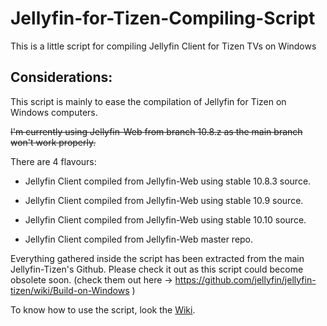 # Jellyfin-for-Tizen-Compiling-Script
This is a little script for compiling Jellyfin Client for Tizen TVs on Windows

Considerations:
---------------

This script is mainly to ease the compilation of Jellyfin for Tizen on Windows computers.

~~I'm currently using Jellyfin-Web from branch 10.8.z as the main branch won't work properly.~~

There are 4 flavours:

* Jellyfin Client compiled from Jellyfin-Web using stable 10.8.3 source.

* Jellyfin Client compiled from Jellyfin-Web using stable 10.9 source.

* Jellyfin Client compiled from Jellyfin-Web using stable 10.10 source.
  
* Jellyfin Client compiled from Jellyfin-Web master repo.

Everything gathered inside the script has been extracted from the main Jellyfin-Tizen's Github. Please check it out as this script could become obsolete soon.
(check them out here -> https://github.com/jellyfin/jellyfin-tizen/wiki/Build-on-Windows )

To know how to use the script, look the [Wiki](https://github.com/xatornet/Jellyfin-for-Tizen-Compiling-Script/wiki).
